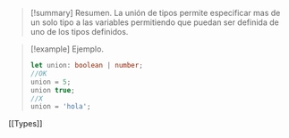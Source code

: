 >[!summary] Resumen.
>La unión de tipos permite especificar mas de un solo tipo a las variables permitiendo que puedan ser definida de uno de los tipos definidos.

>[!example] Ejemplo.
>```typescript
>let union: boolean | number;
>//OK
>union = 5;
>union true;
>//X
>union = 'hola';
>```

[[Types]]